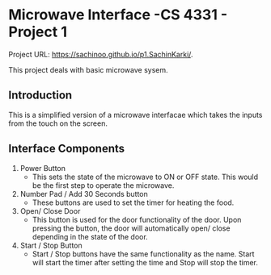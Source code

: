 # Microwave Interface -CS 4331 - Project 1

Project URL: https://sachinoo.github.io/p1.SachinKarki/.

This project deals with basic microwave sysem.

## Introduction

This is a simplified version of a microwave interfacae which takes the inputs from the touch on the screen.

## Interface Components
1.  Power Button 
    - This sets the state of the microwave to ON or OFF state. This would be the first step to operate the microwave.
2. Number Pad / Add 30 Seconds button
    - These buttons are used to set the timer for heating the food.
3. Open/ Close Door
    - This button is used for the door functionality of the door. Upon pressing the button, the door will 
      automatically open/ close depending in the state of the door.
4. Start / Stop Button
    - Start / Stop buttons have the same functionality as the name. Start will start the timer after setting the time and 
      Stop will stop the timer.
